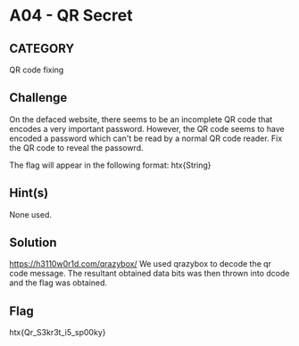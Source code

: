 # A04 - QR Secret

## CATEGORY

QR code fixing

## Challenge

On the defaced website, there seems to be an incomplete QR code that encodes a very important password. However, the QR code seems to have encoded a password which can't be read by a normal QR code reader. Fix the QR code to reveal the passowrd.

The flag will appear in the following format: htx{String}

## Hint(s)

None used.

## Solution

https://h3110w0r1d.com/qrazybox/
We used qrazybox to decode the qr code message. The resultant obtained data bits was then thrown into dcode and the flag was obtained.

## Flag

htx{Qr_S3kr3t_i5_sp00ky}
